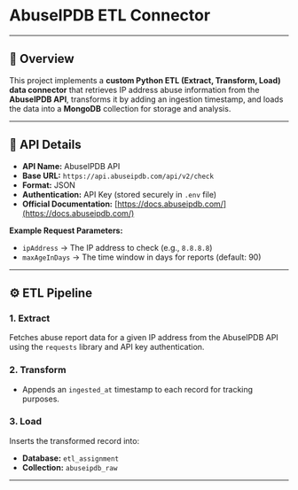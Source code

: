 # AbuseIPDB ETL Connector

---

## 📌 Overview
This project implements a **custom Python ETL (Extract, Transform, Load) data connector** that retrieves IP address abuse information from the **AbuseIPDB API**, transforms it by adding an ingestion timestamp, and loads the data into a **MongoDB** collection for storage and analysis.

---

## 🔗 API Details
- **API Name:** AbuseIPDB API
- **Base URL:** `https://api.abuseipdb.com/api/v2/check`
- **Format:** JSON
- **Authentication:** API Key (stored securely in `.env` file)
- **Official Documentation:** [https://docs.abuseipdb.com/](https://docs.abuseipdb.com/)

**Example Request Parameters:**
- `ipAddress` → The IP address to check (e.g., `8.8.8.8`)
- `maxAgeInDays` → The time window in days for reports (default: 90)

---

## ⚙️ ETL Pipeline

### **1. Extract**
Fetches abuse report data for a given IP address from the AbuseIPDB API using the `requests` library and API key authentication.

### **2. Transform**
- Appends an `ingested_at` timestamp to each record for tracking purposes.

### **3. Load**
Inserts the transformed record into:
- **Database:** `etl_assignment`
- **Collection:** `abuseipdb_raw`

---
